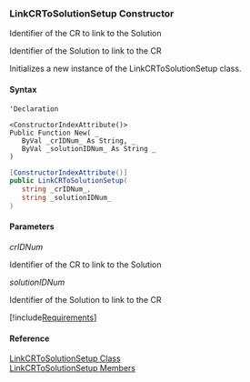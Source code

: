 ﻿### LinkCRToSolutionSetup Constructor

Identifier of the CR to link to the Solution

Identifier of the Solution to link to the CR

Initializes a new instance of the LinkCRToSolutionSetup class.

#### Syntax

```vbnet
'Declaration

<ConstructorIndexAttribute()>
Public Function New( _
   ByVal _crIDNum_ As String, _
   ByVal _solutionIDNum_ As String _
)
```

```csharp
[ConstructorIndexAttribute()]
public LinkCRToSolutionSetup( 
   string _crIDNum_,
   string _solutionIDNum_
)
```

#### Parameters

_crIDNum_

Identifier of the CR to link to the Solution

_solutionIDNum_

Identifier of the Solution to link to the CR

[!include[Requirements](../partials/requirements.md)]

#### Reference

[LinkCRToSolutionSetup Class](FChoice.Toolkits.Clarify~FChoice.Toolkits.Clarify.Interfaces.LinkCRToSolutionSetup.md)  
[LinkCRToSolutionSetup Members](FChoice.Toolkits.Clarify~FChoice.Toolkits.Clarify.Interfaces.LinkCRToSolutionSetup_members.md)